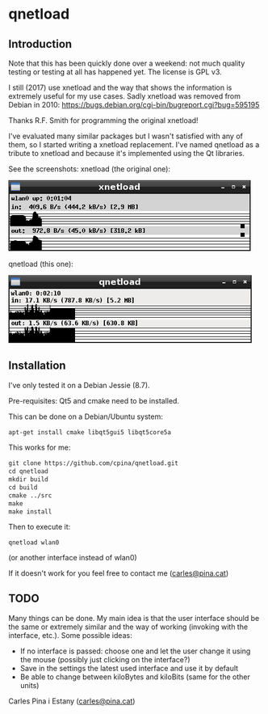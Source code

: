 # qnetload
## Introduction
Note that this has been quickly done over a weekend: not much quality testing or testing at all has happened yet. The license is GPL v3.

I still (2017) use xnetload and the way that shows the information is extremely useful for my use cases. Sadly xnetload was removed from Debian in 2010:
https://bugs.debian.org/cgi-bin/bugreport.cgi?bug=595195

Thanks R.F. Smith for programming the original xnetload!

I've evaluated many similar packages but I wasn't satisfied with any of them, so I started writing a xnetload replacement. I've named qnetload as a tribute to xnetload and because it's implemented using the Qt libraries.

See the screenshots:
xnetload (the original one):

![xnetload](images-for-documentation/xnetload.png)

qnetload (this one):

![qnetload](images-for-documentation/qnetload.png)

## Installation
I've only tested it on a Debian Jessie (8.7).

Pre-requisites: Qt5 and cmake need to be installed.

This can be done on a Debian/Ubuntu system:
```
apt-get install cmake libqt5gui5 libqt5core5a
```

This works for me:
```
git clone https://github.com/cpina/qnetload.git
cd qnetload
mkdir build
cd build
cmake ../src
make
make install
```

Then to execute it:
```
qnetload wlan0
```
(or another interface instead of wlan0)


If it doesn't work for you feel free to contact me (carles@pina.cat)

## TODO
Many things can be done. My main idea is that the user interface should be the same or extremely similar and the way of working (invoking with the interface, etc.). Some possible ideas:
* If no interface is passed: choose one and let the user change it using the mouse (possibly just clicking on the interface?)
* Save in the settings the latest used interface and use it by default
* Be able to change between kiloBytes and kiloBits (same for the other units)

Carles Pina i Estany (carles@pina.cat)
